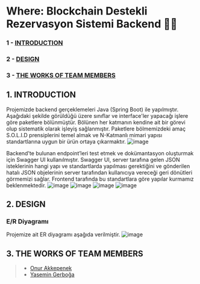 # Where: Blockchain Destekli Rezervasyon Sistemi Backend 👩‍💻
### 1 - [INTRODUCTION](https://github.com/where-project#1-introduction)
### 2 - [DESIGN](https://github.com/where-project#2-design)
### 3 - [THE WORKS OF TEAM MEMBERS](https://github.com/where-project#3-the-works-of-team-members)

## 1. INTRODUCTION
Projemizde backend gerçeklemeleri Java (Spring Boot) ile yapılmıştır. Aşağıdaki şekilde görüldüğü üzere sınıflar ve interface'ler yapacağı işlere göre paketlere bölünmüştür. Bölünen her katmanın kendine ait bir görevi olup sistematik olarak işleyiş sağlanmıştır. Paketlere bölmemizdeki amaç S.O.L.I.D prensiplerini temel almak ve N-Katmanlı mimari yapısı standartlarına uygun bir ürün ortaya çıkarmaktır.
![image](https://user-images.githubusercontent.com/61885344/187475488-79b59c2b-391f-4612-822a-694e089ff53e.png)

Backend'te bulunan endpoint’leri test etmek ve dokümantasyon oluşturmak için Swagger UI kullanılmıştır. Swagger UI, server tarafına gelen JSON isteklerinin hangi yapı ve standartlarda yapılması gerektiğini ve gönderilen hatalı JSON objelerinin server tarafından kullanıcıya vereceği geri dönütleri görmemizi sağlar. Frontend tarafında bu standartlara göre yapılar kurmamız beklenmektedir.
![image](https://user-images.githubusercontent.com/61885344/187475801-df3b4b9b-de69-4f3e-9ac2-0ba8b67f6bba.png)
![image](https://user-images.githubusercontent.com/61885344/187475820-8687518b-3151-4f17-972b-a6fe2c2e766a.png)
![image](https://user-images.githubusercontent.com/61885344/187475836-d9c114fd-fbe0-40bb-99fd-e6c1d20ea8aa.png)
![image](https://user-images.githubusercontent.com/61885344/187475891-2476d958-a8f8-4129-88ea-35c46ebb85b7.png)


## 2. DESIGN
### E/R Diyagramı
Projemize ait ER diyagramı aşağıda verilmiştir.
![image](https://user-images.githubusercontent.com/61885344/187474952-fc0d4894-08b0-4148-80a7-ef1ae7a22543.png)

## 3. THE WORKS OF TEAM MEMBERS
>* [Onur Akkepenek](https://github.com/OnurAkkepenekk)
>* [Yasemin Gerboğa](https://github.com/yasemingerboga)
